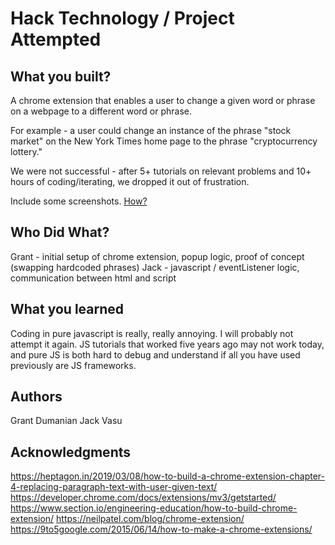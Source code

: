 # Hack Technology / Project Attempted


## What you built? 

A chrome extension that enables a user to change a given word or phrase on a webpage to a different word or phrase. 

For example - a user could change an instance of the phrase "stock market" on the New York Times home page to the phrase "cryptocurrency lottery."

We were not successful - after 5+ tutorials on relevant problems and 10+ hours of coding/iterating, we dropped it out of frustration.

Include some screenshots.
[How?](https://help.github.com/articles/about-readmes/#relative-links-and-image-paths-in-readme-files)

## Who Did What?

Grant - initial setup of chrome extension, popup logic, proof of concept (swapping hardcoded phrases)
Jack - javascript / eventListener logic, communication between html and script


## What you learned

Coding in pure javascript is really, really annoying. I will probably not attempt it again. JS tutorials that worked five years ago may not work today, and pure JS is both hard to debug and understand if all you have used previously are JS frameworks. 

## Authors

Grant Dumanian
Jack Vasu

## Acknowledgments

https://heptagon.in/2019/03/08/how-to-build-a-chrome-extension-chapter-4-replacing-paragraph-text-with-user-given-text/
https://developer.chrome.com/docs/extensions/mv3/getstarted/
https://www.section.io/engineering-education/how-to-build-chrome-extension/
https://neilpatel.com/blog/chrome-extension/
https://9to5google.com/2015/06/14/how-to-make-a-chrome-extensions/
